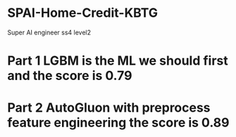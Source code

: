 # SPAI-Home-Credit-KBTG
Super AI engineer ss4 level2

# Part 1 LGBM is the ML we should first and the score is 0.79

# Part 2 AutoGluon with preprocess feature engineering the score is 0.89

